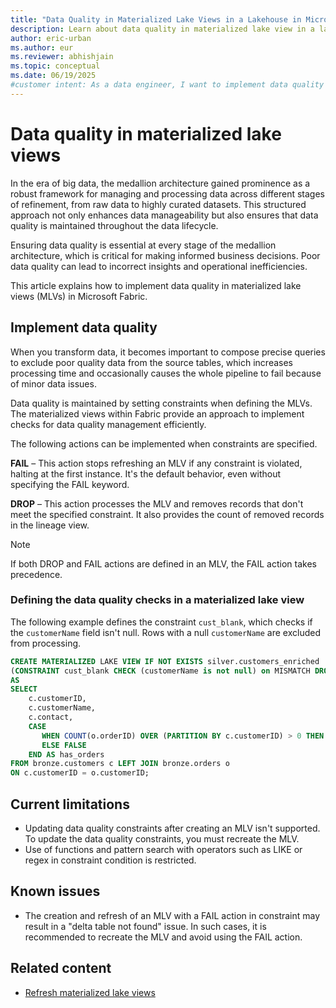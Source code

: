 ```yaml
---
title: "Data Quality in Materialized Lake Views in a Lakehouse in Microsoft Fabric"
description: Learn about data quality in materialized lake view in a lakehouse in Microsoft Fabric
author: eric-urban
ms.author: eur
ms.reviewer: abhishjain
ms.topic: conceptual
ms.date: 06/19/2025
#customer intent: As a data engineer, I want to implement data quality in materialized lake views in a lakehouse so that I can ensure the integrity and reliability of my data.
---
```


# Data quality in materialized lake views

In the era of big data, the medallion architecture gained prominence as a robust framework for managing and processing data across different stages of refinement, from raw data to highly curated datasets. This structured approach not only enhances data manageability but also ensures that data quality is maintained throughout the data lifecycle.

Ensuring data quality is essential at every stage of the medallion architecture, which is critical for making informed business decisions. Poor data quality can lead to incorrect insights and operational inefficiencies.

This article explains how to implement data quality in materialized lake views (MLVs) in Microsoft Fabric.

## Implement data quality

When you transform data, it becomes important to compose precise queries to exclude poor quality data from the source tables, which increases processing time and occasionally causes the whole pipeline to fail because of minor data issues.

Data quality is maintained by setting constraints when defining the MLVs. The materialized views within Fabric provide an approach to implement checks for data quality management efficiently.

The following actions can be implemented when constraints are specified.

**FAIL** – This action stops refreshing an MLV if any constraint is violated, halting at the first instance. It's the default behavior, even without specifying the FAIL keyword.

**DROP** – This action processes the MLV and removes records that don't meet the specified constraint. It also provides the count of removed records in the lineage view.

> [!NOTE]
> If both DROP and FAIL actions are defined in an MLV, the FAIL action takes precedence.

### Defining the data quality checks in a materialized lake view

The following example defines the constraint `cust_blank`, which checks if the `customerName` field isn't null. Rows with a null `customerName` are excluded from processing.

```SQL
CREATE MATERIALIZED LAKE VIEW IF NOT EXISTS silver.customers_enriched  
(CONSTRAINT cust_blank CHECK (customerName is not null) on MISMATCH DROP)
AS
SELECT
    c.customerID,
    c.customerName,
    c.contact, 
    CASE  
       WHEN COUNT(o.orderID) OVER (PARTITION BY c.customerID) > 0 THEN TRUE  
       ELSE FALSE  
    END AS has_orders 
FROM bronze.customers c LEFT JOIN bronze.orders o 
ON c.customerID = o.customerID; 
```

## Current limitations

* Updating data quality constraints after creating an MLV isn't supported. To update the data quality constraints, you must recreate the MLV.
* Use of functions and pattern search with operators such as LIKE or regex in constraint condition is restricted.

## Known issues

* The creation and refresh of an MLV with a FAIL action in constraint may result in a "delta table not found" issue. In such cases, it is recommended to recreate the MLV and avoid using the FAIL action.

## Related content

* [Refresh materialized lake views](./refresh-materialized-lake-view.md)
